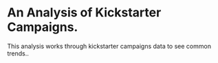 # An Analysis of Kickstarter Campaigns.

This analysis works through kickstarter campaigns data to see common trends.. 
